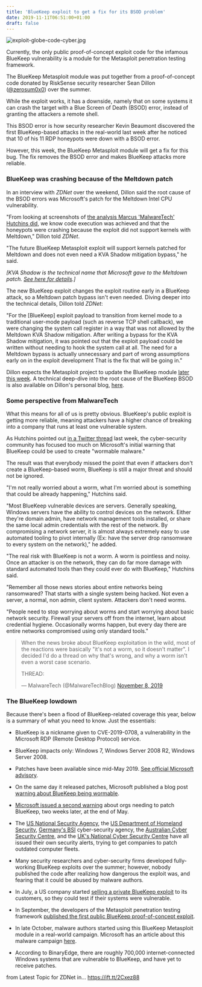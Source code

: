 ```yaml
---
title: 'BlueKeep exploit to get a fix for its BSOD problem'
date: 2019-11-11T06:51:00+01:00
draft: false
---
```


![exploit-globe-code-cyber.jpg](https://zdnet3.cbsistatic.com/hub/i/2019/11/11/8b66182d-80e4-4ca2-a4fe-dfbbb92b7501/acf23dab38fedd096a1442d1f5b1d36d/exploit-globe-code-cyber.jpg)

Currently, the only public proof-of-concept exploit code for the infamous BlueKeep vulnerability is a module for the Metasploit penetration testing framework.

The BlueKeep Metasploit module was put together from a proof-of-concept code donated by RiskSense security researcher Sean Dillon ([@zerosum0x0](https://twitter.com/zerosum0x0/)) over the summer.

While the exploit works, it has a downside, namely that on some systems it can crash the target with a Blue Screen of Death (BSOD) error, instead of granting the attackers a remote shell.

This BSOD error is how security researcher Kevin Beaumont discovered the first BlueKeep-based attacks in the real-world last week after he noticed that 10 of his 11 RDP honeypots were down with a BSOD error.

However, this week, the BlueKeep Metasploit module will get a fix for this bug. The fix removes the BSOD error and makes BlueKeep attacks more reliable.

### BlueKeep was crashing because of the Meltdown patch

In an interview with _ZDNet_ over the weekend, Dillon said the root cause of the BSOD errors was Microsoft's patch for the Meltdown Intel CPU vulnerability.

"From looking at screenshots of [the analysis Marcus 'MalwareTech' Hutchins did](https://www.malwaretech.com/2019/09/bluekeep-a-journey-from-dos-to-rce-cve-2019-0708.html), we know code execution was achieved and that the honeypots were crashing because the exploit did not support kernels with Meltdown," Dillon told _ZDNet_.

"The future BlueKeep Metasploit exploit will support kernels patched for Meltdown and does not even need a KVA Shadow mitigation bypass," he said.

_\[KVA Shadow is the technical name that Microsoft gave to the Meltdown patch. [See here for details](https://msrc-blog.microsoft.com/2018/03/23/kva-shadow-mitigating-meltdown-on-windows/).\]_

The new BlueKeep exploit changes the exploit routine early in a BlueKeep attack, so a Meltdown patch bypass isn't even needed. Diving deeper into the technical details, Dillon told _ZDNet_:

"For the \[BlueKeep\] exploit payload to transition from kernel mode to a traditional user-mode payload (such as reverse TCP shell callback), we were changing the system call register in a way that was not allowed by the Meltdown KVA Shadow mitigation. After writing a bypass for the KVA Shadow mitigation, it was pointed out that the exploit payload could be written without needing to hook the system call at all. The need for a Meltdown bypass is actually unnecessary and part of wrong assumptions early on in the exploit development That is the fix that will be going in."

Dillon expects the Metasploit project to update the BlueKeep module [later this week](https://github.com/rapid7/metasploit-framework/pull/12553). A technical deep-dive into the root cause of the BlueKeep BSOD is also available on Dillon's personal blog, [here](https://zerosum0x0.blogspot.com/2019/11/fixing-remote-windows-kernel-payloads-meltdown.html#kva_conclusion).

### Some perspective from MalwareTech

What this means for all of us is pretty obvious. BlueKeep's public exploit is getting more reliable, meaning attackers have a higher chance of breaking into a company that runs at least one vulnerable system.

As Hutchins pointed out [in a Twitter thread](https://twitter.com/MalwareTechBlog/status/1192926816370970625) last week, the cyber-security community has focused too much on Microsoft's initial warning that BlueKeep could be used to create "wormable malware."

The result was that everybody missed the point that even if attackers don't create a BlueKeep-based worm, BlueKeep is still a major threat and should not be ignored.

"I'm not really worried about a worm, what I'm worried about is something that could be already happening," Hutchins said.

"Most BlueKeep vulnerable devices are servers. Generally speaking, Windows servers have the ability to control devices on the network. Either they're domain admin, have network management tools installed, or share the same local admin credentials with the rest of the network. By compromising a network server, it is almost always extremely easy to use automated tooling to pivot internally (Ex: have the server drop ransomware to every system on the network)," he added.

"The real risk with BlueKeep is not a worm. A worm is pointless and noisy. Once an attacker is on the network, they can do far more damage with standard automated tools than they could ever do with BlueKeep," Hutchins said.

"Remember all those news stories about entire networks being ransomwared? That starts with a single system being hacked. Not even a server, a normal, non admin, client system. Attackers don't need worms.

"People need to stop worrying about worms and start worrying about basic network security. Firewall your servers off from the internet, learn about credential hygiene. Occasionally worms happen, but every day there are entire networks compromised using only standard tools."

> When the news broke about BlueKeep exploitation in the wild, most of the reactions were basically "it's not a worm, so it doesn't matter". I decided I'd do a thread on why that's wrong, and why a worm isn't even a worst case scenario.  
>   
> THREAD:
> 
> — MalwareTech (@MalwareTechBlog) [November 8, 2019](https://twitter.com/MalwareTechBlog/status/1192926816370970625?ref_src=twsrc%5Etfw)

### The BlueKeep lowdown

Because there's been a flood of BlueKeep-related coverage this year, below is a summary of what you need to know. Just the essentials:

*   BlueKeep is a nickname given to CVE-2019-0708, a vulnerability in the Microsoft RDP (Remote Desktop Protocol) service.
*   BlueKeep impacts only: Windows 7, Windows Server 2008 R2, Windows Server 2008.
*   Patches have been available since mid-May 2019. [See official Microsoft advisory](https://portal.msrc.microsoft.com/en-US/security-guidance/advisory/CVE-2019-0708).
*   On the same day it released patches, Microsoft published a blog post [warning about BlueKeep being wormable](https://msrc-blog.microsoft.com/2019/05/14/prevent-a-worm-by-updating-remote-desktop-services-cve-2019-0708/).
*   [Microsoft issued a second warning](https://blogs.technet.microsoft.com/msrc/2019/05/30/a-reminder-to-update-your-systems-to-prevent-a-worm/) about orgs needing to patch BlueKeep, two weeks later, at the end of May.
*   The [US National Security Agency](https://www.nsa.gov/News-Features/News-Stories/Article-View/Article/1865726/nsa-cybersecurity-advisory-patch-remote-desktop-services-on-legacy-versions-of/), the [US Department of Homeland Security](https://www.us-cert.gov/ncas/alerts/AA19-168A), [Germany's BSI](https://www.bsi.bund.de/DE/Presse/Pressemitteilungen/Presse2019/Windows-Schwachstelle-RDP-150519.html) cyber-security agency, the [Australian Cyber Security Centre](https://www.cyber.gov.au/news/protect-against-BlueKeep), and the [UK's National Cyber Security Centre](https://www.ncsc.gov.uk/report/weekly-threat-report-31st-may-2019) have all issued their own security alerts, trying to get companies to patch outdated computer fleets.
*   Many security researchers and cyber-security firms developed fully-working BlueKeep exploits over the summer; however, nobody published the code after realizing how dangerous the exploit was, and fearing that it could be abused by malware authors.
*   In July, a US company started [selling a private BlueKeep exploit](https://www.zdnet.com/article/us-company-selling-weaponized-bluekeep-exploit/) to its customers, so they could test if their systems were vulnerable.
*   In September, the developers of the Metasploit penetration testing framework [published the first public BlueKeep proof-of-concept exploit](https://www.zdnet.com/article/metasploit-team-releases-bluekeep-exploit/).
*   In late October, malware authors started using this BlueKeep Metasploit module in a real-world campaign. Microsoft has an article about this malware campaign [here](https://www.microsoft.com/security/blog/2019/11/07/the-new-cve-2019-0708-rdp-exploit-attacks-explained/).  
    
*   According to BinaryEdge, there are roughly 700,000 internet-connected Windows systems that are vulnerable to BlueKeep, and have yet to receive patches.

  
  
from Latest Topic for ZDNet in... https://ift.tt/2Cxez88